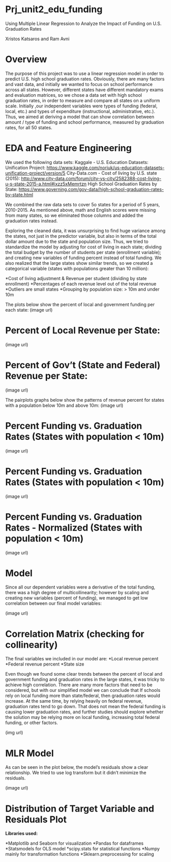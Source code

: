 # Prj_unit2_edu_funding
Using Multiple Linear Regression to Analyze the Impact of Funding on U.S. Graduation Rates

Xristos Katsaros and Ram Avni



# **Overview**

The purpose of this project was to use a linear regression model in order to predict U.S. high school graduation rates. Obviously, there are many factors and vast data, and initially we wanted to focus on school performance across all states. However, different states have different mandatory exams and evaluation matrices, so we chose a data set with high school graduation rates, in order to measure and compare all states on a uniform scale. Initially ,our independent variables were types of funding (federal, local, etc.) and types of expenditure (instructional, administrative, etc.). Thus, we aimed at deriving a model that can show correlation between amount / type of funding and school performance, measured by graduation rates, for all 50 states.



# **EDA and Feature Engineering**

We used the following data sets:
Kaggale - U.S. Education Datasets: Unification Project:
https://www.kaggle.com/noriuk/us-education-datasets-unification-project/version/5
City-Data.com - Cost of living by U.S. state (2015):
http://www.city-data.com/forum/city-vs-city/2582388-cost-living-u-s-state-2015-a.html#ixzz5xMemrtzn
High School Graduation Rates by State:
https://www.governing.com/gov-data/high-school-graduation-rates-by-state.html


We combined the raw data sets to cover 5o states for a period of 5 years, 2010-2015. As mentioned above, math and English scores were missing from many states, so we eliminated those columns and added the graduation rates instead. 


Exploring the cleaned data, it was unsurprising to find huge variance among the states, not just in the predictor variable, but also in terms of the total dollar amount due to the state and population size. Thus, we tried to standardize the model by adjusting for cost of living in each state; dividing the total budget by the number of students per state (enrollment variable); and creating new variables of funding percent instead of total funding. We also realized that the large states show similar trends, so we created a categorical variable (states with populations greater than 10 million):

  *Cost of living adjustment & Revenue per student (dividing by state enrollment)
  *Percentages of each revenue level out of the total revenue 
  *Outliers are small states
  *Grouping by population size: > 10m and under 10m

The plots below show the percent of local and government funding per each state:
(image url)

# **Percent of Local Revenue per State:**
(image url)

# **Percent of Gov’t (State and Federal) Revenue per State:**
(image url)

The pairplots graphs below show the patterns of revenue percent for states with a population below 10m and above 10m:
(image url)

# **Percent Funding vs. Graduation Rates (States with population < 10m)**
(image url)

# **Percent Funding vs. Graduation Rates (States with population < 10m)**
(image url)

# **Percent Funding vs. Graduation Rates - Normalized (States with population < 10m)**
(image url)

# **Model**

Since all our dependent variables were a derivative of the total funding, there was a high degree of multicollinearity; however by scaling and creating new variables (percent of funding), we managed to get low correlation between our final model variables:

(image url)
# **Correlation Matrix (checking for collinearity)**

The final variables we included in our model are:
  *Local revenue percent
  *Federal revenue percent
  *State size
  
Even though we found some clear trends between the percent of local and government funding and graduation rates in the large states, it was tricky to achieve high correlation. There are many more factors that need to be considered, but with our simplified model we can conclude that If schools rely on local funding more than state/federal, then graduation rates would increase. At the same time, by relying heavily on federal revenue, graduation rates tend to go down. That does not mean the federal funding is causing lower graduation rates, and further studies should explore whether the solution may be relying more on local funding, increasing total federal funding, or other factors.

(img url)
# **MLR Model**

As can be seen in the plot below, the model’s residuals show a clear relationship. We tried to use log transform but it didn’t minimize the residuals.

(image url)
# **Distribution of Target Variable and Residuals Plot**

**Libraries used:**

  *Matplotlib and Seaborn for visualization
  *Pandas for dataframes
  *Statsmodels for OLS model
  *scipy.stats for statistical functions
  *Numpy mainly for transformation functions
  *Sklearn.preprocessing for scaling

